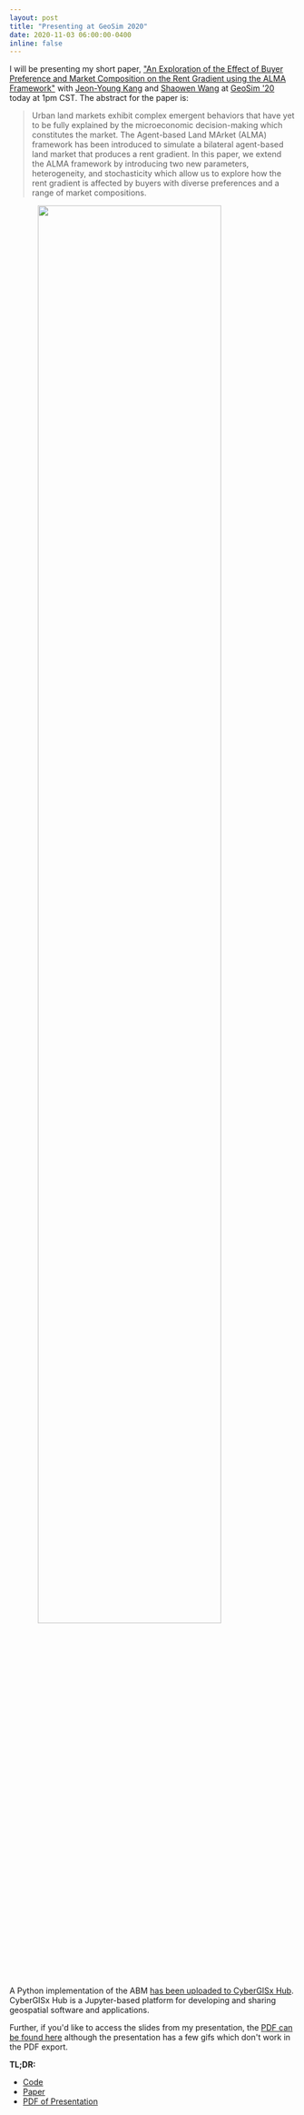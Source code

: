 ```yaml
---
layout: post
title: "Presenting at GeoSim 2020"
date: 2020-11-03 06:00:00-0400
inline: false
---
```


I will be presenting my short paper, ["An Exploration of the Effect of Buyer Preference and Market Composition on the Rent Gradient using the ALMA Framework"](https://doi.org/10.1145/3423335.3428167) with [Jeon-Young Kang](https://scholar.google.com/citations?user=u5cevWAAAAAJ&hl=en&oi=ao) and [Shaowen Wang](https://scholar.google.com/citations?user=qcUhJIcAAAAJ&hl=en&oi=ao) at [GeoSim '20](http://www.geosim.org/p/program.html) today at 1pm CST. The abstract for the paper is:

>Urban land markets exhibit complex emergent behaviors that have yet to be fully explained by the microeconomic decision-making which constitutes the market. The Agent-based Land MArket (ALMA) framework has been introduced to simulate a bilateral agent-based land market that produces a rent gradient. In this paper, we extend the ALMA framework by introducing two new parameters, heterogeneity, and stochasticity which allow us to explore how the rent gradient is affected by buyers with diverse preferences and a range of market compositions.

<img width="80%" style="display: block; margin-left: auto; margin-right: auto;" src="/assets/gif/alma.gif" />

A Python implementation of the ABM [has been uploaded to CyberGISx Hub](https://cybergisxhub.cigi.illinois.edu/notebook/agent-based-land-market/). CyberGISx Hub is a Jupyter-based platform for developing and sharing geospatial software and applications.

Further, if you'd like to access the slides from my presentation, the [PDF can be found here](/assets/pdf/GeoSim2020-Michels-ALMA.pdf) although the presentation has a few gifs which don't work in the PDF export.


**TL;DR:**

* [Code](https://cybergisxhub.cigi.illinois.edu/notebook/agent-based-land-market/)
* [Paper](https://doi.org/10.1145/3423335.3428167)
* [PDF of Presentation](/assets/pdf/GeoSim2020-Michels-ALMA.pdf)
